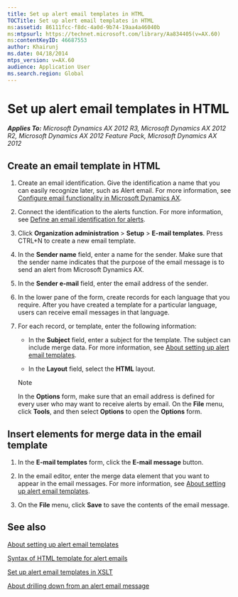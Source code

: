 ```yaml
---
title: Set up alert email templates in HTML
TOCTitle: Set up alert email templates in HTML
ms:assetid: 86111fcc-f8dc-4a0d-9b74-19aa4a46040b
ms:mtpsurl: https://technet.microsoft.com/library/Aa834405(v=AX.60)
ms:contentKeyID: 46687553
author: Khairunj
ms.date: 04/18/2014
mtps_version: v=AX.60
audience: Application User
ms.search.region: Global
---
```


# Set up alert email templates in HTML 


_**Applies To:** Microsoft Dynamics AX 2012 R3, Microsoft Dynamics AX 2012 R2, Microsoft Dynamics AX 2012 Feature Pack, Microsoft Dynamics AX 2012_

## Create an email template in HTML

1.  Create an email identification. Give the identification a name that you can easily recognize later, such as Alert email. For more information, see [Configure email functionality in Microsoft Dynamics AX](configure-email-functionality-in-microsoft-dynamics-ax.md).

2.  Connect the identification to the alerts function. For more information, see [Define an email identification for alerts](define-an-email-identification-for-alerts.md).

3.  Click **Organization administration** \> **Setup** \> **E-mail templates**. Press CTRL+N to create a new email template.

4.  In the **Sender name** field, enter a name for the sender. Make sure that the sender name indicates that the purpose of the email message is to send an alert from Microsoft Dynamics AX.

5.  In the **Sender e-mail** field, enter the email address of the sender.

6.  In the lower pane of the form, create records for each language that you require. After you have created a template for a particular language, users can receive email messages in that language.

7.  For each record, or template, enter the following information:
    
      - In the **Subject** field, enter a subject for the template. The subject can include merge data. For more information, see [About setting up alert email templates](about-setting-up-alert-email-templates.md).
    
      - In the **Layout** field, select the **HTML** layout.
    

    > [!NOTE]
    > <P>In the <STRONG>Options</STRONG> form, make sure that an email address is defined for every user who may want to receive alerts by email. On the <STRONG>File</STRONG> menu, click <STRONG>Tools</STRONG>, and then select <STRONG>Options</STRONG> to open the <STRONG>Options</STRONG> form.</P>



## Insert elements for merge data in the email template

1.  In the **E-mail templates** form, click the **E-mail message** button.

2.  In the email editor, enter the merge data element that you want to appear in the email messages. For more information, see [About setting up alert email templates](about-setting-up-alert-email-templates.md).

3.  On the **File** menu, click **Save** to save the contents of the email message.

## See also

[About setting up alert email templates](about-setting-up-alert-email-templates.md)

[Syntax of HTML template for alert emails](https://technet.microsoft.com/library/aa834376\(v=ax.60\))

[Set up alert email templates in XSLT](set-up-alert-email-templates-in-xslt.md)

[About drilling down from an alert email message](about-drilling-down-from-an-alert-email-message.md)

  



